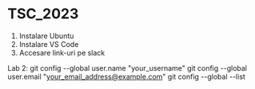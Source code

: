 # TSC_2023

1. Instalare Ubuntu 
2. Instalare VS Code
3. Accesare link-uri pe slack
 
 Lab 2:
 git config --global user.name "your_username"
 git config --global user.email "your_email_address@example.com"
 git config --global --list
